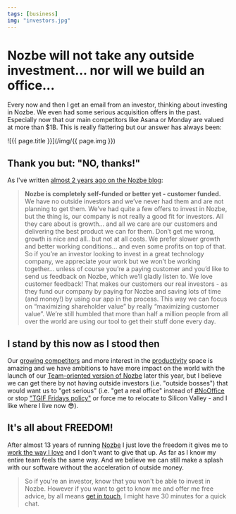 ```yaml
---
tags: [business]
img: "investors.jpg"
---
```


# Nozbe will not take any outside investment... nor will we build an office...

Every now and then I get an email from an investor, thinking about investing in Nozbe. We even had some serious acquisition offers in the past. Especially now that our main competitors like Asana or Monday are valued at more than $1B. This is really flattering but our answer has always been:

<!--More-->

![{{ page.title }}](/img/{{ page.img }})

## Thank you but: "NO, thanks!"

As I've written [almost 2 years ago on the Nozbe blog](https://nozbe.com/blog/11-years/):

> **Nozbe is completely self-funded or better yet - customer funded.** We have no outside investors and we’ve never had them and are not planning to get them. We’ve had quite a few offers to invest in Nozbe, but the thing is, our company is not really a good fit for investors. All they care about is growth… and all we care are our customers and delivering the best product we can for them. Don’t get me wrong, growth is nice and all.. but not at all costs. We prefer slower growth and better working conditions… and even some profits on top of that. So if you’re an investor looking to invest in a great technology company, we appreciate your work but we won’t be working together… unless of course you’re a paying customer and you’d like to send us feedback on Nozbe, which we’ll gladly listen to. We love customer feedback! That makes our customers our real investors - as they fund our company by paying for Nozbe and saving lots of time (and money!) by using our app in the process. This way we can focus on “maximizing shareholder value” by really “maximizing customer value”. We’re still humbled that more than half a million people from all over the world are using our tool to get their stuff done every day.

## I stand by this now as I stood then

Our [growing competitors](https://www.forbes.com/sites/alexkonrad/2019/07/30/monday-raises-150-million-becomes-israel-top-unicorn/) and more interest in the [productivity](/productivity) space is amazing and we have ambitions to have more impact on the world with the launch of our [Team-oriented version of Nozbe](https://nozbe.com/) later this year, but I believe we can get there by not having outside investors (i.e. "outside bosses") that would want us to "get serious" (i.e. "get a real office" instead of [#NoOffice](https://NoOffice.org) or stop ["TGIF Fridays policy"](https://sliwinski.com/tgif) or force me to relocate to Silicon Valley - and I like where I live now 😎).

## It's all about FREEDOM!

After almost 13 years of running [Nozbe][n] I just love the freedom it gives me to [work the way I love](https://sliwinski.com/5-loves) and I don't want to give that up. As far as I know my entire team feels the same way. And we believe we can still make a splash with our software without the acceleration of outside money.

> So if you're an investor, know that you won't be able to invest in Nozbe. However if you want to get to know me and offer me free advice, by all means [get in touch](https://sliwinski.com/contact), I might have 30 minutes for a quick chat.

[n]: https://nozbe.com/?a=mike
[p]: https://thepodcast.fm/